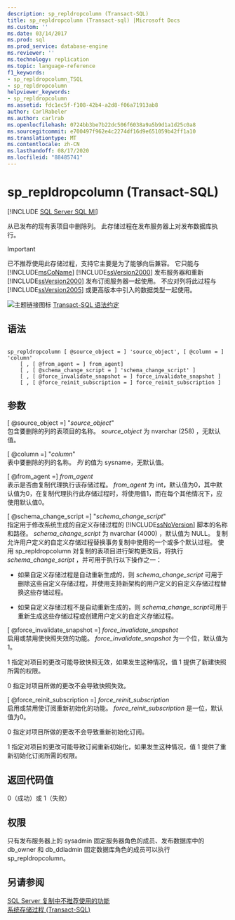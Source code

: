 ```yaml
---
description: sp_repldropcolumn (Transact-SQL)
title: sp_repldropcolumn (Transact-sql) |Microsoft Docs
ms.custom: ''
ms.date: 03/14/2017
ms.prod: sql
ms.prod_service: database-engine
ms.reviewer: ''
ms.technology: replication
ms.topic: language-reference
f1_keywords:
- sp_repldropcolumn_TSQL
- sp_repldropcolumn
helpviewer_keywords:
- sp_repldropcolumn
ms.assetid: fdc1ec5f-f108-42b4-a2d8-f06a71913ab8
author: CarlRabeler
ms.author: carlrab
ms.openlocfilehash: 0724bb3be7b22dc506f6038a9a5b9d1a1d25c0a8
ms.sourcegitcommit: e700497f962e4c2274df16d9e651059b42ff1a10
ms.translationtype: MT
ms.contentlocale: zh-CN
ms.lasthandoff: 08/17/2020
ms.locfileid: "88485741"
---
```

# <a name="sp_repldropcolumn-transact-sql"></a>sp_repldropcolumn (Transact-SQL)
[!INCLUDE [SQL Server SQL MI](../../includes/applies-to-version/sql-asdbmi.md)]

  从已发布的现有表项目中删除列。 此存储过程在发布服务器上对发布数据库执行。  
  
> [!IMPORTANT]
>  已不推荐使用此存储过程，支持它主要是为了能够向后兼容。 它只能与 [!INCLUDE[msCoName](../../includes/msconame-md.md)] [!INCLUDE[ssVersion2000](../../includes/ssversion2000-md.md)] 发布服务器和重新 [!INCLUDE[ssVersion2000](../../includes/ssversion2000-md.md)] 发布订阅服务器一起使用。 不应对列将此过程与 [!INCLUDE[ssVersion2005](../../includes/ssversion2005-md.md)] 或更高版本中引入的数据类型一起使用。  
  
 ![主题链接图标](../../database-engine/configure-windows/media/topic-link.gif "“主题链接”图标") [Transact-SQL 语法约定](../../t-sql/language-elements/transact-sql-syntax-conventions-transact-sql.md)  
  
## <a name="syntax"></a>语法  
  
```  
  
sp_repldropcolumn [ @source_object = ] 'source_object', [ @column = ] 'column'   
    [ , [ @from_agent = ] from_agent]   
    [ , [ @schema_change_script = ] 'schema_change_script' ]   
    [ , [ @force_invalidate_snapshot = ] force_invalidate_snapshot ]   
    [ , [ @force_reinit_subscription = ] force_reinit_subscription ]   
```  
  
## <a name="arguments"></a>参数  
 [ @source_object =] "*source_object*"  
 包含要删除的列的表项目的名称。 *source_object* 为 nvarchar (258) ，无默认值。  
  
 [ @column =] "*column*"  
 表中要删除的列的名称。 *列* 的值为 sysname，无默认值。  
  
 [ @from_agent =] *from_agent*  
 表示是否由复制代理执行该存储过程。 *from_agent* 为 int，默认值为0，其中默认值为0，在复制代理执行此存储过程时，将使用值1，而在每个其他情况下，应使用默认值0。  
  
 [ @schema_change_script =] "*schema_change_script*"  
 指定用于修改系统生成的自定义存储过程的 [!INCLUDE[ssNoVersion](../../includes/ssnoversion-md.md)] 脚本的名称和路径。 *schema_change_script* 为 nvarchar (4000) ，默认值为 NULL。 复制允许用户定义的自定义存储过程替换事务复制中使用的一个或多个默认过程。 使用 sp_repldropcolumn 对复制的表项目进行架构更改后，将执行*schema_change_script* ，并可用于执行以下操作之一：  
  
-   如果自定义存储过程是自动重新生成的，则 *schema_change_script* 可用于删除这些自定义存储过程，并使用支持新架构的用户定义的自定义存储过程替换这些存储过程。  
  
-   如果自定义存储过程不是自动重新生成的，则 *schema_change_script*可用于重新生成这些存储过程或创建用户定义的自定义存储过程。  
  
 [ @force_invalidate_snapshot =] *force_invalidate_snapshot*  
 启用或禁用使快照失效的功能。 *force_invalidate_snapshot* 为一个位，默认值为1。  
  
 1 指定对项目的更改可能导致快照无效，如果发生这种情况，值 1 提供了新建快照所需的权限。  
  
 0 指定对项目所做的更改不会导致快照失效。  
  
 [ @force_reinit_subscription =] *force_reinit_subscription*  
 启用或禁用使订阅重新初始化的功能。 *force_reinit_subscription* 是一位，默认值为0。  
  
 0 指定对项目所做的更改不会导致重新初始化订阅。  
  
 1 指定对项目的更改可能导致订阅重新初始化，如果发生这种情况，值 1 提供了重新初始化订阅所需的权限。  
  
## <a name="return-code-values"></a>返回代码值  
 0（成功）或 1（失败）  
  
## <a name="permissions"></a>权限  
 只有发布服务器上的 sysadmin 固定服务器角色的成员、发布数据库中的 db_owner 和 db_ddladmin 固定数据库角色的成员可以执行 sp_repldropcolumn。  
  
## <a name="see-also"></a>另请参阅  
 [SQL Server 复制中不推荐使用的功能](../../relational-databases/replication/deprecated-features-in-sql-server-replication.md)   
 [系统存储过程 (Transact-SQL)](../../relational-databases/system-stored-procedures/system-stored-procedures-transact-sql.md)  
  
  
